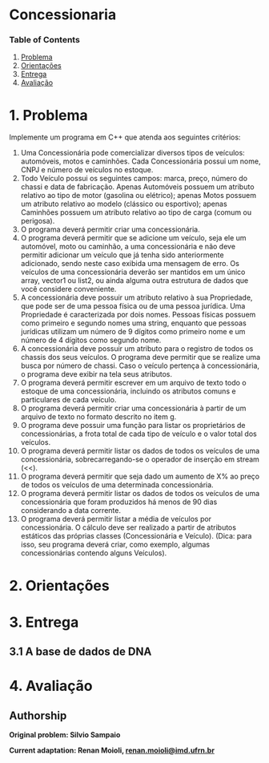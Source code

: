 # Concessionaria

### Table of Contents
1. [Problema](#1-problema)
2. [Orientações](#2-orientacoes)
3. [Entrega](#3-entrega)
4. [Avaliação](#4-avaliacao)

# 1. Problema

Implemente um programa em C++ que atenda aos seguintes critérios:

1. Uma Concessionária pode comercializar diversos tipos de veículos: automóveis, motos e caminhões. Cada Concessionária possui um nome, CNPJ e número de veículos no estoque.
2. Todo Veículo possui os seguintes campos: marca, preço, número do chassi e data de fabricação. Apenas Automóveis possuem um atributo relativo ao tipo de motor (gasolina ou elétrico); apenas Motos possuem um atributo relativo ao modelo (clássico ou esportivo); apenas Caminhões possuem um atributo relativo ao tipo de carga (comum ou perigosa).
3. O programa deverá permitir criar uma concessionária.
4. O programa deverá permitir que se adicione um veículo, seja ele um automóvel, moto ou caminhão, a uma concessionária e não deve permitir adicionar um veículo que já tenha sido anteriormente adicionado, sendo neste caso exibida uma mensagem de erro. Os veículos de uma concessionária deverão ser mantidos em um único array, vector1 ou list2, ou ainda alguma outra estrutura de dados que você considere conveniente. 
5. A concessionária deve possuir um atributo relativo à sua Propriedade, que pode ser de uma pessoa física ou de uma pessoa jurídica. Uma Propriedade é caracterizada por dois nomes. Pessoas físicas possuem como primeiro e segundo nomes uma string, enquanto que pessoas jurídicas utilizam um número de 9 dígitos como primeiro nome e um número de 4 dígitos como segundo nome.
6. A concessionária deve possuir um atributo para o registro de todos os chassis dos seus veículos. O programa deve permitir que se realize uma busca por número de chassi. Caso o veículo pertença à concessionária, o programa deve exibir na tela seus atributos.
7. O programa deverá permitir escrever em um arquivo de texto todo o estoque de uma concessionária, incluindo os atributos comuns e particulares de cada veículo.
8. O programa deverá permitir criar uma concessionária à partir de um arquivo de texto no formato descrito no item g.
9. O programa deve possuir uma função para listar os proprietários de concessionárias, a frota total de cada tipo de veículo e o valor total dos veículos.
10. O programa deverá permitir listar os dados de todos os veículos de uma concessionária, sobrecarregando-se o operador de inserção em stream (<<).
11. O programa deverá permitir que seja dado um aumento de X% ao preço de todos os veículos de uma determinada concessionária.
12. O programa deverá permitir listar os dados de todos os veículos de uma concessionária que foram produzidos há menos de 90 dias considerando a data corrente.
13. O programa deverá permitir listar a média de veículos por concessionária. O cálculo deve ser realizado a partir de atributos estáticos das próprias classes (Concessionária e Veículo). (Dica: para isso, seu programa deverá criar, como exemplo, algumas concessionárias contendo alguns Veículos).

# 2. Orientações

# 3. Entrega

## 3.1 A base de dados de DNA

# 4. Avaliação


## Authorship

**Original problem: Silvio Sampaio**

**Current adaptation: Renan Moioli, [renan.moioli@imd.ufrn.br](mailto:renan.moioli@imd.ufrn.br)**


